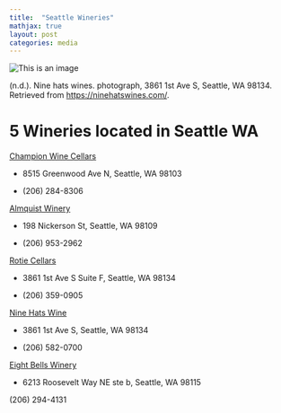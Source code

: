 ```yaml
---
title:  "Seattle Wineries"
mathjax: true
layout: post
categories: media
---
```



![This is an image](https://transom.sfo3.digitaloceanspaces.com/nine-hats/home/landscape/_1750x1093_crop_center-center_61_line/603/home_photo_4.jpg.webp)

(n.d.). Nine hats wines. photograph, 3861 1st Ave S, Seattle, WA 98134. Retrieved from https://ninehatswines.com/. 

# 5 Wineries located in Seattle WA
 
[Champion Wine Cellars](https://www.championwinecellars.com/collections/seattle-delivery-pick-up?gclid=Cj0KCQiA1NebBhDDARIsAANiDD3GgRRyXVygATI5jTVoBxHjbaGiT8OTmjGE1-GX4CvtnWzHpt07BDsaAr6tEALw_wcB)

* 8515 Greenwood Ave N, Seattle, WA 98103

* (206) 284-8306

[Almquist Winery](http://www.almquistfamily.com/)

* 198 Nickerson St, Seattle, WA 98109

* (206) 953-2962

[Rotie Cellars](https://www.rotiecellars.com/)

* 3861 1st Ave S Suite F, Seattle, WA 98134

* (206) 359-0905

[Nine Hats Wine](https://ninehatswines.com)

* 3861 1st Ave S, Seattle, WA 98134

* (206) 582-0700

[Eight Bells Winery](https://www.8bellswinery.com/)

* 6213 Roosevelt Way NE ste b, Seattle, WA 98115

(206) 294-4131
